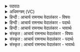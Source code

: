 <details><summary>पदपाठः</summary>

प्र। तत्। ते꣣। अद्य꣢। अ꣣। द्य꣢। शि꣣पिविष्ट। शिपि। विष्ट। हव्य꣢म्। अ꣣र्यः꣢। श꣣ꣳसामि। व꣡युना꣢नि। वि꣣द्वा꣢न्। तम्। त्वा꣣। गृणामि। तव꣡स꣢म्। अ꣡त꣢꣯व्यान्। अ। त꣣व्यान्। क्ष꣡य꣢꣯न्तम्। अ꣣स्य꣢। र꣡ज꣢꣯सः। प꣣राके꣢। १६२६।
</details>

<details><summary>अधिमन्त्रम् (VC)</summary>

- विष्णुः
- वसिष्ठो मैत्रावरुणिः
- त्रिष्टुप्
- धैवतः
</details>

<details><summary>हिन्दी : आचार्य रामनाथ वेदालंकार - विषयः</summary>

अगले मन्त्र में परमात्मा की स्तुति है।
</details>

<details><summary>हिन्दी : आचार्य रामनाथ वेदालंकार - पदार्थः</summary>

पदार्थान्वयभाषाः -  हे(शिपिविष्ट)तेज की किरणों से घिरे हुए अर्थात् तेजस्वी सर्वव्यापक विष्णु जगदीश्वर! (अर्यः)स्तुतियों का ईश्वर और(वयुनानि विद्वान्)कर्तव्य कर्मों को जाननेवाला मैं(अद्य)आज(ते)आपके(तत्)उस प्रसिद्ध(हव्यम्)दान की(प्र शंसामि)प्रशंसा करता हूँ।(अतव्यान्)अमहान् मैं(तवसम्)महान् और(अस्य रजसः)इस रजोगुण के(पराके)परे(क्षयन्तम्)निवास करनेवाले(तम्)उस प्रसिद्ध(त्वा)आपकी(गृणामि)स्तुति करता हूँ ॥२॥
</details>

<details><summary>हिन्दी : आचार्य रामनाथ वेदालंकार - भावार्थः</summary>

भावार्थभाषाः -  अल्पशक्तिवाला मनुष्य महाशक्तिवाले परमात्मा के गुणों के स्मरण से निरभिमान होकर महान् कार्यों को करने के लिए अपने आत्मा में बल सञ्चित करे ॥२॥
</details>

<details><summary>संस्कृत : आचार्य रामनाथ वेदालंकार - विषयः</summary>

अथ परमात्मानं स्तौति।
</details>

<details><summary>संस्कृत : आचार्य रामनाथ वेदालंकार - पदार्थः</summary>

पदार्थान्वयभाषाः -  हे(शिपिविष्ट)तेजःकिरणैरावृत विष्णो सर्वव्यापक जगदीश! (अर्यः)स्तुतीनामीश्वरः।[अर्य इतीश्वरनाम। निघं० २।२२।] (वयुनानि विद्वान्)कर्तव्यकर्माणि जानानः अहम्(अद्य)अस्मिन् दिने(ते)तव(तत्)प्रसिद्धम्(हव्यम्)दानम्(प्र शंसामि)प्रकर्षेण स्तौमि।(अतव्यान्)अतवीयान्,अवृद्धतरः अहम्(तवसम्)प्रवृद्धम्, (अस्य रजसः)अस्य रजोगुणस्य(पराके)दूरे(क्षयन्तम्)क्षियन्तं निवसन्तम्(तम्)प्रसिद्धम्(त्वा)त्वाम्, (गृणामि)स्तौमि ॥२॥
</details>

<details><summary>संस्कृत : आचार्य रामनाथ वेदालंकार - भावार्थः</summary>

भावार्थभाषाः -  अल्पशक्तिर्मानवो महाशक्तेः परमात्मनो गुणानां स्मरणेन निरभिमानो भूत्वा महान्ति कार्याणि कर्तुं स्वात्मनि बलं सञ्चिनुयात् ॥२॥
</details>